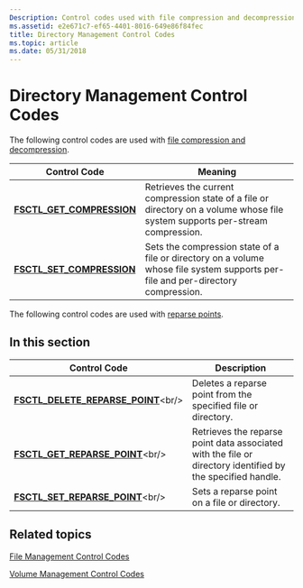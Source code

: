 ```yaml
---
Description: Control codes used with file compression and decompression and with reparse points.
ms.assetid: e2e671c7-ef65-4401-8016-649e86f84fec
title: Directory Management Control Codes
ms.topic: article
ms.date: 05/31/2018
---
```


# Directory Management Control Codes

The following control codes are used with [file compression and decompression](file-compression-and-decompression.md).



| Control Code                                             | Meaning                                                                                                                                     |
|----------------------------------------------------------|---------------------------------------------------------------------------------------------------------------------------------------------|
| [**FSCTL\_GET\_COMPRESSION**](https://msdn.microsoft.com/library/Aa364567(v=VS.85).aspx) | Retrieves the current compression state of a file or directory on a volume whose file system supports per-stream compression.<br/>    |
| [**FSCTL\_SET\_COMPRESSION**](https://msdn.microsoft.com/library/Aa364592(v=VS.85).aspx) | Sets the compression state of a file or directory on a volume whose file system supports per-file and per-directory compression.<br/> |



 

The following control codes are used with [reparse points](reparse-points.md).

## In this section



| Control Code                                                                   | Description                                                                                                           |
|--------------------------------------------------------------------------------|-----------------------------------------------------------------------------------------------------------------------|
| [**FSCTL\_DELETE\_REPARSE\_POINT**](https://msdn.microsoft.com/library/Aa364560(v=VS.85).aspx)<br/> | Deletes a reparse point from the specified file or directory.<br/>                                              |
| [**FSCTL\_GET\_REPARSE\_POINT**](https://msdn.microsoft.com/library/Aa364571(v=VS.85).aspx)<br/>       | Retrieves the reparse point data associated with the file or directory identified by the specified handle.<br/> |
| [**FSCTL\_SET\_REPARSE\_POINT**](https://msdn.microsoft.com/library/Aa364595(v=VS.85).aspx)<br/>       | Sets a reparse point on a file or directory.<br/>                                                               |



 

## Related topics

<dl> <dt>

[File Management Control Codes](file-management-control-codes.md)
</dt> <dt>

[Volume Management Control Codes](volume-management-control-codes.md)
</dt> </dl>

 

 




